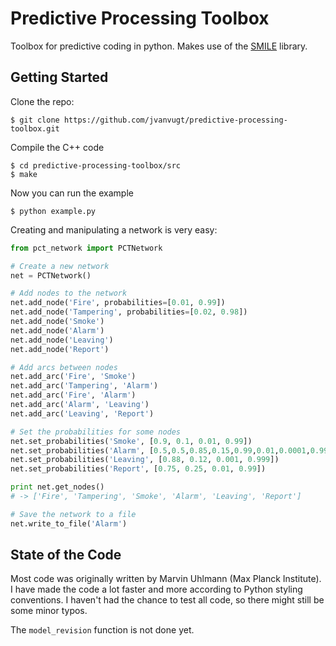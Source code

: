 # Predictive Processing Toolbox

Toolbox for predictive coding in python. Makes use of the [SMILE](https://dslpitt.org/genie/) library.

## Getting Started
Clone the repo:
```
$ git clone https://github.com/jvanvugt/predictive-processing-toolbox.git
```

Compile the C++ code
```
$ cd predictive-processing-toolbox/src
$ make
```

Now you can run the example
```
$ python example.py
```

Creating and manipulating a network is very easy:
```python
from pct_network import PCTNetwork

# Create a new network
net = PCTNetwork()

# Add nodes to the network
net.add_node('Fire', probabilities=[0.01, 0.99])
net.add_node('Tampering', probabilities=[0.02, 0.98])
net.add_node('Smoke')
net.add_node('Alarm')
net.add_node('Leaving')
net.add_node('Report')

# Add arcs between nodes
net.add_arc('Fire', 'Smoke')
net.add_arc('Tampering', 'Alarm')
net.add_arc('Fire', 'Alarm')
net.add_arc('Alarm', 'Leaving')
net.add_arc('Leaving', 'Report')

# Set the probabilities for some nodes
net.set_probabilities('Smoke', [0.9, 0.1, 0.01, 0.99])
net.set_probabilities('Alarm', [0.5,0.5,0.85,0.15,0.99,0.01,0.0001,0.9999])
net.set_probabilities('Leaving', [0.88, 0.12, 0.001, 0.999])
net.set_probabilities('Report', [0.75, 0.25, 0.01, 0.99])

print net.get_nodes()
# -> ['Fire', 'Tampering', 'Smoke', 'Alarm', 'Leaving', 'Report']

# Save the network to a file
net.write_to_file('Alarm')

```

## State of the Code
Most code was originally written by Marvin Uhlmann (Max Planck Institute).
I have made the code a lot faster and more according to Python styling conventions.
I haven't had the chance to test all code, so there might still be some minor typos.

The `model_revision` function is not done yet.
